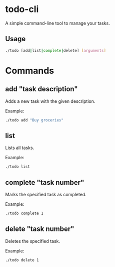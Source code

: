 # todo-cli

A simple command-line tool to manage your tasks.

## Usage

```sh
./todo [add|list|complete|delete] [arguments]
```

# Commands

## add "task description"
Adds a new task with the given description.

Example:
```sh
./todo add "Buy groceries"
```
## list
Lists all tasks.

Example:
```sh
./todo list
```

## complete "task number"
Marks the specified task as completed.

Example:
```sh
./todo complete 1
```

## delete "task number"
Deletes the specified task.

Example:
```sh
./todo delete 1
```